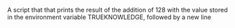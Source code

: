A script that that prints the result of the addition of 128 with the value stored in the environment variable TRUEKNOWLEDGE, followed by a new line
